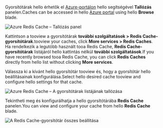 <span data-ttu-id="9b6ba-101">Gyorsítótárak hello érhetők el [Azure-portálon](https://portal.azure.com) hello segítségével **Tallózás** panelen.</span><span class="sxs-lookup"><span data-stu-id="9b6ba-101">Caches can be accessed in hello [Azure portal](https://portal.azure.com) using hello **Browse** blade.</span></span>

![Azure Redis Cache – Tallózás panel](media/redis-cache-browse/redis-cache-browse.png)

<span data-ttu-id="9b6ba-103">Kattintson a tooview a gyorsítótárak **további szolgáltatások > Redis Cache-gyorsítótárak**.</span><span class="sxs-lookup"><span data-stu-id="9b6ba-103">tooview your caches, click **More services > Redis Caches**.</span></span> <span data-ttu-id="9b6ba-104">Ha rendelkezik a legutóbb használt tooa Redis Cache, **Redis Cache-gyorsítótárak** listájáról hello kattintás nélkül **további szolgáltatások**.</span><span class="sxs-lookup"><span data-stu-id="9b6ba-104">If you have recently browsed tooa Redis Cache, you can click **Redis Caches** directly from hello list without clicking **More services**.</span></span>

<span data-ttu-id="9b6ba-105">Válassza ki a kívánt hello gyorsítótár tooview és, hogy a gyorsítótár hello beállításainak konfigurálása.</span><span class="sxs-lookup"><span data-stu-id="9b6ba-105">Select hello desired cache tooview and configure hello settings for that cache.</span></span>

![Azure Redis Cache – A gyorsítótárak listájának tallózása](media/redis-cache-browse/redis-caches.png)

<span data-ttu-id="9b6ba-107">Tekintheti meg és konfigurálhatja a hello gyorsítótárába **Redis Cache** panelen.</span><span class="sxs-lookup"><span data-stu-id="9b6ba-107">You can view and configure your cache from hello **Redis Cache** blade.</span></span>

![A Redis Cache-gyorsítótár összes beállítása](media/redis-cache-browse/redis-cache-blade.png)

